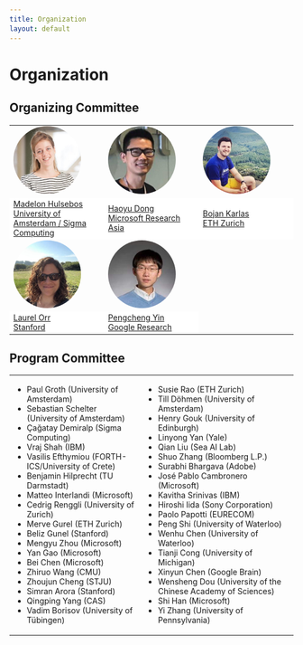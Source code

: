 ```yaml
---
title: Organization
layout: default
---
```


# Organization


## Organizing Committee

<table border="0" style="border:none; border-collapse:collapse; cellspacing:0; cellpadding:0" >
    <tr style="border:none"  align="left">
      <td style="border:none" width="33%"><a href="https://madelonhulsebos.github.io/" target="blank"><img src="assets/mh.jpg" width="120px" align="bottom" style="border-radius: 50%"></a></td>
      <td style="border:none" width="33%"><a href="https://www.microsoft.com/en-us/research/people/hadong" target="blank"><img src="assets/hd.jpg" width="120px" align="bottom" style="border-radius: 50%"></a></td>
      <td style="border:none" width="33%"><a href="https://bojan.ninja/" target="blank"><img src="assets/bk.jpg" width="120px" align="bottom" style="border-radius: 50%"></a></td>
    </tr>
    <tr style="border:none" align="left">
      <td style="border:none" bgcolor="white">
      <a href="https://madelonhulsebos.github.io/" target="blank">Madelon Hulsebos<br>University of Amsterdam / Sigma Computing</a></td>
      <td style="border:none" bgcolor="white"><a href="https://www.microsoft.com/en-us/research/people/hadong" target="blank">Haoyu Dong<br>Microsoft Research Asia</a></td>
      <td style="border:none" bgcolor="white"><a href="https://bojan.ninja/" target="blank">Bojan Karlas<br>ETH Zurich</a></td>
    </tr>
    <tr style="border:none" align="left">
      <td style="border:none" width="33%"><a href="https://cs.stanford.edu/people/lorr1" target="blank"><img src="assets/lo.jpg" width="120px" align="bottom" style="border-radius: 50%"></a></td>
      <td style="border:none" width="33%"><a href="https://pcyin.me/" target="blank"><img src="assets/py.jpg" width="120px" align="bottom" style="border-radius: 50%"></a></td>
    </tr>
    <tr style="border:none" align="left">
      <td style="border:none" bgcolor="white"><a href="https://cs.stanford.edu/people/lorr1" target="blank">Laurel Orr<br>Stanford</a></td>
      <td style="border:none" bgcolor="white"><a href="https://pcyin.me/" target="blank">Pengcheng Yin<br>Google Research</a></td>
    </tr>
</table>


## Program Committee

<table border="0" style="border:none; border-collapse:collapse; cellspacing:0; cellpadding:0">
 <tr style="border:none"  align="left">
    <td style="border:none">
    <ul>
      <li> Paul Groth (University of Amsterdam)</li>
      <li> Sebastian Schelter (University of Amsterdam)</li>
      <li> Çağatay Demiralp (Sigma Computing)</li>
      <li> Vraj Shah (IBM)</li>
      <li> Vasilis Efthymiou (FORTH-ICS/University of Crete)</li>
      <li> Benjamin Hilprecht (TU Darmstadt)</li>
      <li> Matteo Interlandi (Microsoft)</li>
      <li> Cedrig Renggli (University of Zurich)</li>
      <li> Merve Gurel (ETH Zurich)</li>
      <li> Beliz Gunel (Stanford)</li>
      <li> Mengyu Zhou (Microsoft)</li>
      <li> Yan Gao (Microsoft)</li>
      <li> Bei Chen (Microsoft)</li>
      <li> Zhiruo Wang (CMU)</li>
      <li> Zhoujun Cheng (STJU)</li>
      <li> Simran Arora (Stanford)</li>
      <li> Qingping Yang (CAS)</li>
      <li> Vadim Borisov (University of Tübingen)</li>
    </ul>  
    </td>
    <td style="border:none">
      <ul>
      <li> Susie Rao (ETH Zurich)</li>
      <li> Till Döhmen (University of Amsterdam)</li>
      <li> Henry Gouk (University of Edinburgh)</li>
      <li> Linyong Yan (Yale)</li>
      <li> Qian Liu (Sea AI Lab)</li>
      <li> Shuo Zhang (Bloomberg L.P.)</li>
      <li> Surabhi Bhargava (Adobe)</li>
      <li> José Pablo Cambronero (Microsoft)</li>
      <li> Kavitha Srinivas (IBM)</li>
      <li> Hiroshi Iida (Sony Corporation)</li>
      <li> Paolo Papotti (EURECOM)</li>
      <li> Peng Shi (University of Waterloo)</li>
      <li> Wenhu Chen (University of Waterloo)</li>
      <li> Tianji Cong (University of Michigan)</li>
      <li> Xinyun Chen (Google Brain)</li>
      <li> Wensheng Dou (University of the Chinese Academy of Sciences)</li>
      <li> Shi Han (Microsoft)</li>
      <li> Yi Zhang (University of Pennsylvania)</li>
      </ul>
    </td>
 </tr>
</table>

<!-- Please fill in the form below if you are interested and available to review for the TRL Workshop 2022:
<iframe src="https://docs.google.com/forms/d/e/1FAIpQLSehwvK6eJHT0y9XTpN0yusAR5sRFoBipfBdQChH2Xkh6dYdnA/viewform?embedded=true" width="640" height="760"></iframe>. -->

